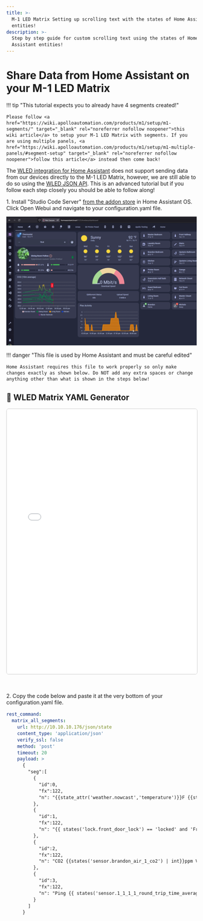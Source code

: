 ```yaml
---
title: >-
  M-1 LED Matrix Setting up scrolling text with the states of Home Assistant
  entities!
description: >-
  Step by step guide for custom scrolling text using the states of Home
  Assistant entities!
---
```

# Share Data from Home Assistant on your M-1 LED Matrix

!!! tip "This tutorial expects you to already have 4 segments created!"

    Please follow <a href="https://wiki.apolloautomation.com/products/m1/setup/m1-segments/" target="_blank" rel="noreferrer nofollow noopener">this wiki article</a> to setup your M-1 LED Matrix with segments. If you are using multiple panels, <a href="https://wiki.apolloautomation.com/products/m1/setup/m1-multiple-panels/#segment-setup" target="_blank" rel="noreferrer nofollow noopener">follow this article</a> instead then come back!

The <a href="https://www.home-assistant.io/integrations/wled/" target="_blank" rel="noreferrer nofollow noopener">WLED integration for Home Assistant</a> does not support sending data from our devices directly to the M-1 LED Matrix, however, we are still able to do so using the <a href="https://mm.kno.wled.ge/interfaces/json-api/" target="_blank" rel="noreferrer nofollow noopener">WLED JSON API</a>. This is an advanced tutorial but if you follow each step closely you should be able to follow along!

1\. Install "Studio Code Server" <a href="https://github.com/hassio-addons/addon-vscode" target="_blank" rel="noreferrer nofollow noopener">from the addon store</a> in Home Assistant OS. Click Open Webui and navigate to your configuration.yaml file.

![](../../../assets/m1-navigate-to-configuration-yaml.gif)

!!! danger "This file is used by Home Assistant and must be careful edited"

    Home Assistant requires this file to work properly so only make changes exactly as shown below. Do NOT add any extra spaces or change anything other than what is shown in the steps below!

## 🧩 WLED Matrix YAML Generator

<iframe src="/static/matrix-jinja-generator.html" width="100%" height="700" style="border: 1px solid #ccc; border-radius: 6px;"></iframe>

&nbsp;

2\. Copy the code below and paste it at the very bottom of your configuration.yaml file.

```yaml
rest_command:
  matrix_all_segments:
    url: http://10.10.10.176/json/state
    content_type: 'application/json'
    verify_ssl: false
    method: 'post'
    timeout: 20
    payload: >
      {
        "seg":[
          {
            "id":0,
            "fx":122,
            "n": "{{state_attr('weather.nowcast','temperature')}}F {{states('weather.nowcast')|title}} FL: {{ states('sensor.feels_like') | round(0) | int }}F"
          },
          {
            "id":1,
            "fx":122,
            "n": "{{ states('lock.front_door_lock') == 'locked' and 'Front Door Locked' or 'Front Door Unlocked' }}"
          },
          {
            "id":2,
            "fx":122,
            "n": "CO2 {{states('sensor.brandon_air_1_co2') | int}}ppm VOC {{states('sensor.brandon_air_1_sen55_voc') | int}}ppm"
          },
          {
            "id":3,
            "fx":122,
            "n": "Ping {{ states('sensor.1_1_1_1_round_trip_time_average') | float | round(0) | int }}ms {{ states('alarm_control_panel.alarmo') }}"
          }
        ]
      }
```